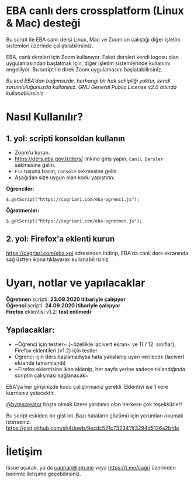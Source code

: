 # EBA canlı ders crossplatform (Linux & Mac) desteği
Bu script ile EBA canlı dersi Linux, Mac ve Zoom'un çalıştığı diğer işletim sistemleri üzerinde çalıştırabilirsiniz.

EBA, canlı dersleri için Zoom kullanıyor. Fakat dersleri kendi logosu olan uygulamasından başlatmak için, diğer işletim sistemlerinde kullanımı engelliyor. Bu script ile direk Zoom uygulamasını başlatabilirsiniz.

_Bu kod EBA'dan bağımsızdır, herhangi bir hak sahipliği yoktur, kendi sorumluluğunuzda kullanınız. GNU General Public License v2.0 altında kullanabilirsiniz._

# Nasıl Kullanılır?
## 1. yol: scripti konsoldan kullanın
- Zoom'u kurun.
- https://ders.eba.gov.tr/ders/ linkine giriş yapın, `Canlı Dersler` sekmesine gelin.
- `F12` tuşuna basın, `Console` sekmesine gelin
- Aşağıdan size uygun olan kodu yapıştırın:

**Öğrenciler:**
```
$.getScript("https://cagriari.com/eba-ogrenci.js");
```

**Öğretmenler:**
```
$.getScript("https://cagriari.com/eba-ogretmen.js");
```

## 2. yol: Firefox'a eklenti kurun
https://cagriari.com/eba.xpi adresinden indirip, EBA'da canlı ders ekranında sağ üstten ikona tıklayarak kullanabilirsiniz.

# Uyarı, notlar ve yapılacaklar
**Öğretmen** scripti: **23.09.2020 itibariyle çalışıyor**<br>
**Öğrenci** scripti: **24.09.2020 itibariyle çalışıyor**<br>
**Firefox** eklentisi v1.2: **test edilmedi**

## Yapılacaklar:
- ~Öğrenci için testler~ (~özellikle lacivert ekran~ ve 11 / 12. sınıflar), Firefox eklentileri (v1.2) için testler
- Öğrenci için ders başlamadıysa hata yakalanıp uyarı verilecek (lacivert ekranda tamamlandı)
- ~Firefox eklentisine ikon eklenip, her sayfa yerine sadece tıklandığında scriptin çalışması sağlanacak~

EBA'ya her girişinizde kodu çalıştırmanız gerekli. Eklentiyi ise 1 kere kurmanız yetecektir.

[@bytescreator](https://github.com/bytescreator) başta olmak üzere yardımcı olan herkese çok teşekkürler!

Bu script eskiden bir gist idi. Bazı hataların çözümü için yorumları okumak isterseniz:<br>
https://gist.github.com/sh4dowb/9ecdc521c7323411f3294d5126a2bfde


# İletişim
Issue açarak, ya da cagriari@pm.me veya https://t.me/cagri üzerinden benimle iletişime geçebilirsiniz.
